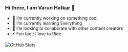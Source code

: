 ### Hi there, I am Varun Hatkar 👋

<!--
**Varun-2510/Varun-2510** is a ✨ _special_ ✨ repository because its `README.md` (this file) appears on your GitHub profile.

Here are some ideas to get you started:

-->

- 🔭 I’m currently working on something cool
- 🌱 I’m currently learning Everything
- 👯 I’m looking to collaborate with other content creators
- ⚡ Fun fact: I love to Ride

![GitHub Stats](https://github-readme-stats.vercel.app/api?username=Varun-2510&theme=radical)
